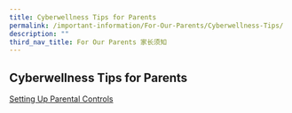 ```yaml
---
title: Cyberwellness Tips for Parents
permalink: /important-information/For-Our-Parents/Cyberwellness-Tips/
description: ""
third_nav_title: For Our Parents 家长须知
---
```

## Cyberwellness Tips for Parents

[Setting Up Parental Controls](/files/Setting-Up-Parental-Controls.pdf)